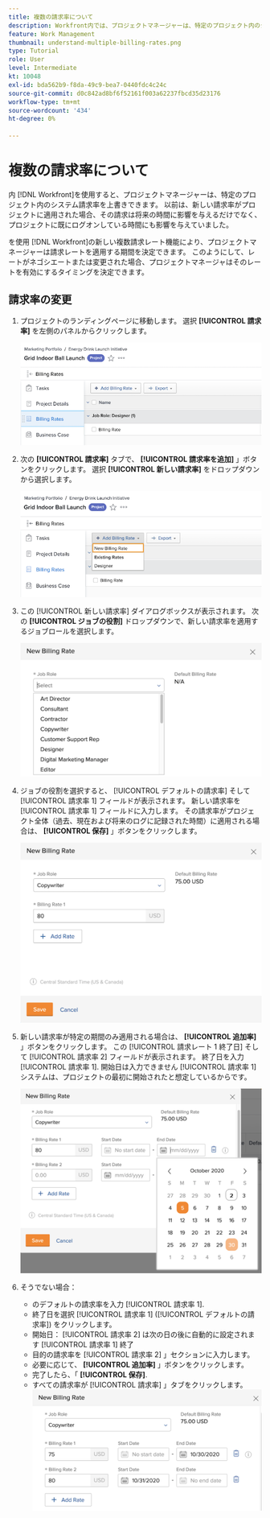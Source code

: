 ```yaml
---
title: 複数の請求率について
description: Workfront内では、プロジェクトマネージャーは、特定のプロジェクト内のシステム請求率を上書きできます。
feature: Work Management
thumbnail: understand-multiple-billing-rates.png
type: Tutorial
role: User
level: Intermediate
kt: 10048
exl-id: bda562b9-f8da-49c9-bea7-0440fdc4c24c
source-git-commit: d0c842ad8bf6f52161f003a62237fbcd35d23176
workflow-type: tm+mt
source-wordcount: '434'
ht-degree: 0%

---
```


# 複数の請求率について

内 [!DNL Workfront]を使用すると、プロジェクトマネージャーは、特定のプロジェクト内のシステム請求率を上書きできます。 以前は、新しい請求率がプロジェクトに適用された場合、その請求は将来の時間に影響を与えるだけでなく、プロジェクトに既にログオンしている時間にも影響を与えていました。

を使用 [!DNL Workfront]の新しい複数請求レート機能により、プロジェクトマネージャーは請求レートを適用する期間を決定できます。 このようにして、レートがネゴシエートまたは変更された場合、プロジェクトマネージャはそのレートを有効にするタイミングを決定できます。

## 請求率の変更

1. プロジェクトのランディングページに移動します。 選択 **[!UICONTROL 請求率]** を左側のパネルからクリックします。

   ![選択の画像 [!UICONTROL 請求率] in [!DNL Workfront]](assets/project-finances-1.png)

1. 次の **[!UICONTROL 請求率]** タブで、 **[!UICONTROL 請求率を追加]** 」ボタンをクリックします。 選択 **[!UICONTROL 新しい請求率]** をドロップダウンから選択します。

   ![選択の画像 [!UICONTROL 新しい請求率] in [!DNL Workfront]](assets/project-finances-2.png)

1. この [!UICONTROL 新しい請求率] ダイアログボックスが表示されます。 次の **[!UICONTROL ジョブの役割]** ドロップダウンで、新しい請求率を適用するジョブロールを選択します。

   ![新しい請求率でジョブの役割を選択する画像 ( [!DNL Workfront]](assets/project-finances-3.png)

1. ジョブの役割を選択すると、 [!UICONTROL デフォルトの請求率] そして [!UICONTROL 請求率 1] フィールドが表示されます。 新しい請求率を [!UICONTROL 請求率 1] フィールドに入力します。 その請求率がプロジェクト全体（過去、現在および将来のログに記録された時間）に適用される場合は、 **[!UICONTROL 保存]** 」ボタンをクリックします。

   ![新しい請求率を保存する画像 ( [!DNL Workfront]](assets/project-finances-5.png)

1. 新しい請求率が特定の期間のみ適用される場合は、 **[!UICONTROL 追加率]** 」ボタンをクリックします。 この [!UICONTROL 請求レート 1 終了日] そして [!UICONTROL 請求率 2] フィールドが表示されます。 終了日を入力 [!UICONTROL 請求率 1]. 開始日は入力できません [!UICONTROL 請求率 1] システムは、プロジェクトの最初に開始されたと想定しているからです。

   ![特定の期間に適用される新しい請求率を作成する画像 ( [!DNL Workfront]](assets/project-finances-6.png)

1. そうでない場合：

   * のデフォルトの請求率を入力 [!UICONTROL 請求率 1].
   * 終了日を選択 [!UICONTROL 請求率 1] ([!UICONTROL デフォルトの請求率]) をクリックします。
   * 開始日： [!UICONTROL 請求率 2] は次の日の後に自動的に設定されます [!UICONTROL 請求率 1] 終了
   * 目的の請求率を [!UICONTROL 請求率 2] 」セクションに入力します。
   * 必要に応じて、 **[!UICONTROL 追加率]** 」ボタンをクリックします。
   * 完了したら、「 **[!UICONTROL 保存]**.
   * すべての請求率が [!UICONTROL 請求率] 」タブをクリックします。
   ![新しい請求率を作成する画像。 [!DNL Workfront]](assets/project-finances-7.png)
